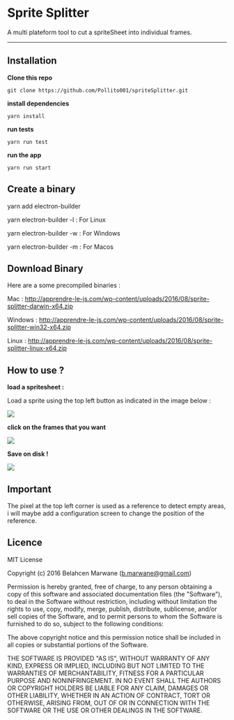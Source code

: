 Sprite Splitter
===================

A multi plateform tool to cut a spriteSheet into individual frames.

----------


Installation
-------------
**Clone this repo**
```
git clone https://github.com/Pollito001/spriteSplitter.git
```
**install dependencies**
```
yarn install
```
**run tests**
```
yarn run test
```
**run the app**
```
yarn run start
```

Create a binary
---------------
yarn add electron-builder

yarn electron-builder -l   : For Linux

yarn electron-builder -w   : For Windows

yarn electron-builder -m   : For Macos


Download Binary
---------------

Here are a some precompiled binaries : 

Mac : http://apprendre-le-js.com/wp-content/uploads/2016/08/sprite-splitter-darwin-x64.zip

Windows : http://apprendre-le-js.com/wp-content/uploads/2016/08/sprite-splitter-win32-x64.zip

Linux : http://apprendre-le-js.com/wp-content/uploads/2016/08/sprite-splitter-linux-x64.zip


How to use ?
------------

**load a spritesheet :** 

Load a sprite using the top left button as indicated in the image below : 


![](/Screenshots/load_sprite.png?raw=true)

**click on the frames that you want** 

![](/Screenshots/choose_frame.png?raw=true)

**Save on disk !**

![](/Screenshots/save_frames.png?raw=true)



Important
---------

The pixel at the top left corner is used as a reference to detect empty areas, i will maybe add a configuration screen to change the position of the reference.


Licence
-------

MIT License

Copyright (c) 2016 Belahcen Marwane (b.marwane@gmail.com)

Permission is hereby granted, free of charge, to any person obtaining a copy
of this software and associated documentation files (the "Software"), to deal
in the Software without restriction, including without limitation the rights
to use, copy, modify, merge, publish, distribute, sublicense, and/or sell
copies of the Software, and to permit persons to whom the Software is
furnished to do so, subject to the following conditions:

The above copyright notice and this permission notice shall be included in all
copies or substantial portions of the Software.

THE SOFTWARE IS PROVIDED "AS IS", WITHOUT WARRANTY OF ANY KIND, EXPRESS OR
IMPLIED, INCLUDING BUT NOT LIMITED TO THE WARRANTIES OF MERCHANTABILITY,
FITNESS FOR A PARTICULAR PURPOSE AND NONINFRINGEMENT. IN NO EVENT SHALL THE
AUTHORS OR COPYRIGHT HOLDERS BE LIABLE FOR ANY CLAIM, DAMAGES OR OTHER
LIABILITY, WHETHER IN AN ACTION OF CONTRACT, TORT OR OTHERWISE, ARISING FROM,
OUT OF OR IN CONNECTION WITH THE SOFTWARE OR THE USE OR OTHER DEALINGS IN THE
SOFTWARE.
